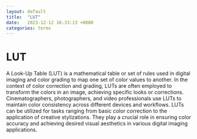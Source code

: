 ```yaml
---
layout: default
title:  "LUT"
date:   2023-12-12 16:33:13 +0000
categories: terms
---
```



# LUT

A Look-Up Table (LUT) is a mathematical table or set of rules used in digital imaging and color grading to map one set of color values to another. In the context of color correction and grading, LUTs are often employed to transform the colors in an image, achieving specific looks or corrections. Cinematographers, photographers, and video professionals use LUTs to maintain color consistency across different devices and workflows. LUTs can be utilized for tasks ranging from basic color correction to the application of creative stylizations. They play a crucial role in ensuring color accuracy and achieving desired visual aesthetics in various digital imaging applications.